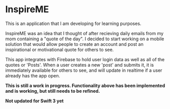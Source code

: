 # InspireME
This is an application that I am developing for learning purposes.

InspireME was an idea that I thought of after recieving daily emails from my mom containing a "quote of the day". I decided to start working on a mobile solution that would allow people to create an account and post an inspirational or motivational quote for others to see.

This app integrates with Firebase to hold user login data as well as all of the quotes or 'Posts'. When a user creates a new 'post' and submits it, it is immediately available for others to see, and will update in realtime if a user already has the app open. 




**This is still a work in progress. Functionality above has been implemented and is working, but still needs to be refined.**

**Not updated for Swift 3 yet**
